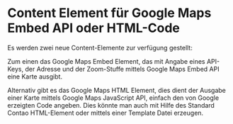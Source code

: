 # Content Element für Google Maps Embed API oder HTML-Code

Es werden zwei neue Content-Elemente zur verfügung gestellt:

Zum einen das Google Maps Embed Element, das mit Angabe eines API-Keys, der Adresse und der Zoom-Stuffe mittels Google Maps Embed API eine Karte ausgibt.

Alternativ gibt es das Google Maps HTML Element, dies dient der Ausgabe einer Karte mittels Google Maps JavaScript API, einfach den von Google erzeigten Code angeben. Dies könnte man auch mit Hilfe des Standard Contao HTML-Element oder mittels einer Template Datei erzeugen.
